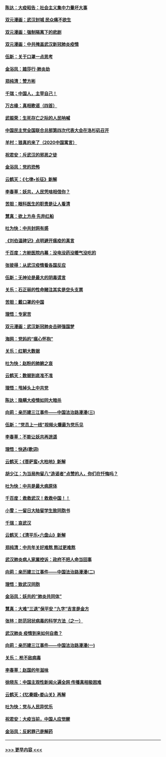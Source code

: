 #### [陈达：大疫昭告：社会主义集中力量坏大事](../pages/nsc993/n11859419.md?t=02120931) 
#### [双元漫画：武汉封城 民众痛不欲生](../pages/nsc993/n11859287.md?t=02120931) 
#### [双元漫画：强制隔离下的悲剧](../pages/nsc993/n11859244.md?t=02120931) 
#### [双元漫画：中共掩盖武汉新冠肺炎疫情](../pages/nsc993/n11858249.md?t=02120931) 
#### [伍新：关于口罩一点思考](../pages/nsc993/n11859195.md?t=02120931) 
#### [金浴凤：踏莎行‧肺炎劫](../pages/nsc993/n11858227.md?t=02120931) 
#### [郑纯清：赞方彬](../pages/nsc993/n11856803.md?t=02120931) 
#### [千瑞；中国人，主宰自己！](../pages/nsc993/n11856793.md?t=02120931) 
#### [万古缘：真相歌谣（四首）](../pages/nsc993/n11856263.md?t=02120931) 
#### [武振荣：生死存亡之际的人民呐喊](../pages/nsc993/n11856256.md?t=02120931) 
#### [中国民主党全国联合总部第四次代表大会在洛杉矶召开](../pages/nsc993/n11856344.md?t=02120931) 
#### [羊村：狼真的来了（2020中国寓言）](../pages/nsc993/n11856229.md?t=02120931) 
#### [祝君安：斥武汉的邪恶之徒](../pages/nsc993/n11855861.md?t=02120931) 
#### [金浴凤：党的恐怖](../pages/nsc993/n11855849.md?t=02120931) 
#### [云鹤天：《七律▪长征》新解](../pages/nsc993/n11855479.md?t=02120931) 
#### [李春草：妖共，人民凭啥相信你？](../pages/nsc993/n11855196.md?t=02120931) 
#### [苦胆：眼科医生的职责是让人看清](../pages/nsc993/n11853840.md?t=02120931) 
#### [慧真：欲上方舟 先弃红船](../pages/nsc993/n11853483.md?t=02120931) 
#### [吐为快：中共封网有感](../pages/nsc993/n11852575.md?t=02120931) 
#### [《刘伯温碑记》点明避开瘟疫的真言](../pages/nsc993/n11852128.md?t=02120931) 
#### [千百度：方舱医院内幕：没电没药没暖气没吃的](../pages/nsc993/n11850211.md?t=02120931) 
#### [张彼得：从武汉疫情看各国反应](../pages/nsc993/n11850102.md?t=02120931) 
#### [伍新：无神论是最大的阴毒谎言](../pages/nsc993/n11846129.md?t=02120931) 
#### [关乐：石正丽的性命赌注其实是空头支票](../pages/nsc993/n11846109.md?t=02120931) 
#### [苦胆：戴口罩的中国](../pages/nsc993/n11845576.md?t=02120931) 
#### [理悟：专家苦](../pages/nsc993/n11845564.md?t=02120931) 
#### [双元漫画：武汉新冠肺炎击碎强国梦](../pages/nsc993/n11843320.md?t=02120931) 
#### [海网：党妈的“瘟心怀抱”](../pages/nsc993/n11840740.md?t=02120931) 
#### [关乐：红朝大数据](../pages/nsc993/n11840675.md?t=02120931) 
#### [吐为快：赵粉的肺腑之哀](../pages/nsc993/n11840618.md?t=02120931) 
#### [云鹤天：数据到底准不准](../pages/nsc993/n11840325.md?t=02120931) 
#### [理悟：甩掉头上中共党](../pages/nsc993/n11838826.md?t=02120931) 
#### [陈达：隐瞒大疫情如同大暗杀](../pages/nsc993/n11838771.md?t=02120931) 
#### [向莉：亲历建三江事件——中国法治路漫漫(三)](../pages/nsc993/n11831825.md?t=02120931) 
#### [伍新：“党员上一线”视频火爆最为党乐见](../pages/nsc993/n11838200.md?t=02120931) 
#### [李春草：不能让妖共再逍遥](../pages/nsc993/n11838102.md?t=02120931) 
#### [理悟：快逃(歌词)](../pages/nsc993/n11838083.md?t=02120931) 
#### [云鹤天：《菩萨蛮▪大柏地》新解](../pages/nsc993/n11838059.md?t=02120931) 
#### [胡少江：为当局拘留八“造谣者”点赞的人，你们在忏悔吗？](../pages/nsc993/n11836801.md?t=02120931) 
#### [吐为快：中共是最大病原体](../pages/nsc993/n11836748.md?t=02120931) 
#### [千百度：救救武汉！救救中国！！](../pages/nsc993/n11836145.md?t=02120931) 
#### [小雪：一留日大陆留学生致同胞书](../pages/nsc993/n11834624.md?t=02120931) 
#### [千瑞：哀武汉](../pages/nsc993/n11833647.md?t=02120931) 
#### [云鹤天：《清平乐▪六盘山》新解](../pages/nsc993/n11833611.md?t=02120931) 
#### [郑纯清：中共年关好难熬 熬过更难熬](../pages/nsc993/n11833489.md?t=02120931) 
#### [武汉肺炎病人家属控诉：政府不把人命当回事](../pages/nsc993/n11833205.md?t=02120931) 
#### [向莉：亲历建三江事件——中国法治路漫漫(二)](../pages/nsc993/n11829102.md?t=02120931) 
#### [理悟：致武汉同胞](../pages/nsc993/n11831522.md?t=02120931) 
#### [金浴凤：妖共的“肺炎共同体”](../pages/nsc993/n11829448.md?t=02120931) 
#### [慧真：大难“三退”保平安 “九字”吉言是金方](../pages/nsc993/n11829501.md?t=02120931) 
#### [张林：防范冠状病毒的科学方法（之一）](../pages/nsc993/n11828618.md?t=02120931) 
#### [武汉肺炎 疫情到来如何自救？](../pages/nsc993/n11827632.md?t=02120931) 
#### [向莉：亲历建三江事件——中国法治路漫漫(一)](../pages/nsc993/n11827190.md?t=02120931) 
#### [关乐： 枪不敌病毒](../pages/nsc993/n11826746.md?t=02120931) 
#### [李春草：赵国的年滋味](../pages/nsc993/n11826321.md?t=02120931) 
#### [徐晓东：中国主观性新闻火遍全网 传播真相极困难](../pages/nsc993/n11826508.md?t=02120931) 
#### [云鹤天：《忆秦娥▪娄山关》再解](../pages/nsc993/n11824682.md?t=02120931) 
#### [吐为快：党与人民异忧乐](../pages/nsc993/n11824660.md?t=02120931) 
#### [祝君安：大疫当前，中国人应觉醒](../pages/nsc993/n11821946.md?t=02120931) 
#### [金浴凤：反躬罪己是解药](../pages/nsc993/n11820280.md?t=02120931) 

----
#### [ >>> 更早内容 <<< ](../indexes/nsc993-earlier.md)
